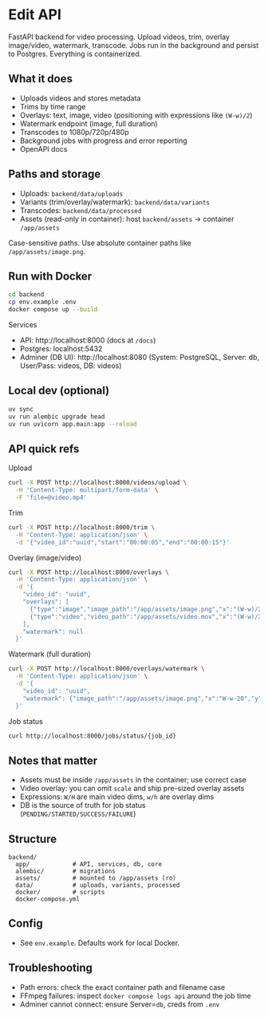 # Edit API

FastAPI backend for video processing. Upload videos, trim, overlay image/video, watermark, transcode. Jobs run in the background and persist to Postgres. Everything is containerized.

## What it does

- Uploads videos and stores metadata
- Trims by time range
- Overlays: text, image, video (positioning with expressions like `(W-w)/2`)
- Watermark endpoint (image, full duration)
- Transcodes to 1080p/720p/480p
- Background jobs with progress and error reporting
- OpenAPI docs

## Paths and storage

- Uploads: `backend/data/uploads`
- Variants (trim/overlay/watermark): `backend/data/variants`
- Transcodes: `backend/data/processed`
- Assets (read-only in container): host `backend/assets` → container `/app/assets`

Case-sensitive paths. Use absolute container paths like `/app/assets/image.png`.

## Run with Docker

```bash
cd backend
cp env.example .env
docker compose up --build
```

Services
- API: http://localhost:8000 (docs at `/docs`)
- Postgres: localhost:5432
- Adminer (DB UI): http://localhost:8080 (System: PostgreSQL, Server: db, User/Pass: videos, DB: videos)

## Local dev (optional)

```bash
uv sync
uv run alembic upgrade head
uv run uvicorn app.main:app --reload
```

## API quick refs

Upload
```bash
curl -X POST http://localhost:8000/videos/upload \
  -H 'Content-Type: multipart/form-data' \
  -F 'file=@video.mp4'
```

Trim
```bash
curl -X POST http://localhost:8000/trim \
  -H 'Content-Type: application/json' \
  -d '{"video_id":"uuid","start":"00:00:05","end":"00:00:15"}'
```

Overlay (image/video)
```bash
curl -X POST http://localhost:8000/overlays \
  -H 'Content-Type: application/json' \
  -d '{
    "video_id": "uuid",
    "overlays": [
      {"type":"image","image_path":"/app/assets/image.png","x":"(W-w)/2","y":"20","start":0,"end":null,"opacity":0.85},
      {"type":"video","video_path":"/app/assets/video.mov","x":"(W-w)/2","y":"H-h-20","start":0,"end":4}
    ],
    "watermark": null
  }'
```

Watermark (full duration)
```bash
curl -X POST http://localhost:8000/overlays/watermark \
  -H 'Content-Type: application/json' \
  -d '{
    "video_id": "uuid",
    "watermark": {"image_path":"/app/assets/image.png","x":"W-w-20","y":"H-h-20","opacity":0.35}
  }'
```

Job status
```bash
curl http://localhost:8000/jobs/status/{job_id}
```

## Notes that matter

- Assets must be inside `/app/assets` in the container; use correct case
- Video overlay: you can omit `scale` and ship pre-sized overlay assets
- Expressions: `W/H` are main video dims, `w/h` are overlay dims
- DB is the source of truth for job status (`PENDING/STARTED/SUCCESS/FAILURE`)

## Structure
```
backend/
  app/            # API, services, db, core
  alembic/        # migrations
  assets/         # mounted to /app/assets (ro)
  data/           # uploads, variants, processed
  docker/         # scripts
  docker-compose.yml
```

## Config
- See `env.example`. Defaults work for local Docker.

## Troubleshooting
- Path errors: check the exact container path and filename case
- FFmpeg failures: inspect `docker compose logs api` around the job time
- Adminer cannot connect: ensure Server=`db`, creds from `.env`
